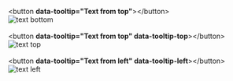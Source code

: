 &lt;button <b>data-tooltip="Text from top"</b>&gt;&lt;/button&gt;<br>
![text bottom](https://github.com/user-attachments/assets/8bffe513-2abc-4e5e-84f7-9dba4d1bda03)
<br><br>
&lt;button <b>data-tooltip="Text from top" data-tooltip-top</b>&gt;&lt;/button&gt;<br>
![text top](https://github.com/user-attachments/assets/366a0c0b-45b5-4e5d-b07d-da48bbf3b687)
<br><br>
&lt;button <b>data-tooltip="Text from left" data-tooltip-left</b>&gt;&lt;/button&gt;<br>
![text left](https://github.com/user-attachments/assets/cac598fe-922d-4789-bf12-3e4398399d65)

